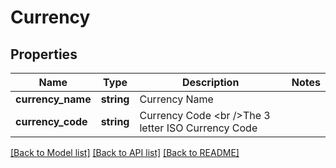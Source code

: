 # Currency

## Properties
Name | Type | Description | Notes
------------ | ------------- | ------------- | -------------
**currency_name** | **string** | Currency Name | 
**currency_code** | **string** | Currency Code &lt;br /&gt;The 3 letter ISO Currency Code | 

[[Back to Model list]](../../README.md#documentation-for-models) [[Back to API list]](../../README.md#documentation-for-api-endpoints) [[Back to README]](../../README.md)

